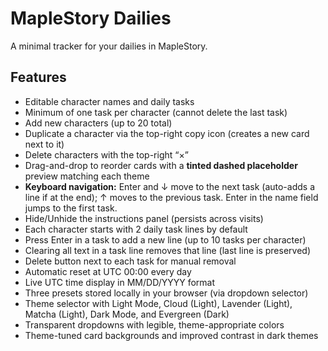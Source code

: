 # MapleStory Dailies

A minimal tracker for your dailies in MapleStory.

## Features
- Editable character names and daily tasks
- Minimum of one task per character (cannot delete the last task)
- Add new characters (up to 20 total)
- Duplicate a character via the top-right copy icon (creates a new card next to it)
- Delete characters with the top-right “×”
- Drag-and-drop to reorder cards with a **tinted dashed placeholder** preview matching each theme
- **Keyboard navigation:** Enter and ↓ move to the next task (auto-adds a line if at the end); ↑ moves to the previous task. Enter in the name field jumps to the first task.
- Hide/Unhide the instructions panel (persists across visits)
- Each character starts with 2 daily task lines by default
- Press Enter in a task to add a new line (up to 10 tasks per character)
- Clearing all text in a task line removes that line (last line is preserved)
- Delete button next to each task for manual removal
- Automatic reset at UTC 00:00 every day
- Live UTC time display in MM/DD/YYYY format
- Three presets stored locally in your browser (via dropdown selector)
- Theme selector with Light Mode, Cloud (Light), Lavender (Light), Matcha (Light), Dark Mode, and Evergreen (Dark)
- Transparent dropdowns with legible, theme-appropriate colors
- Theme-tuned card backgrounds and improved contrast in dark themes
